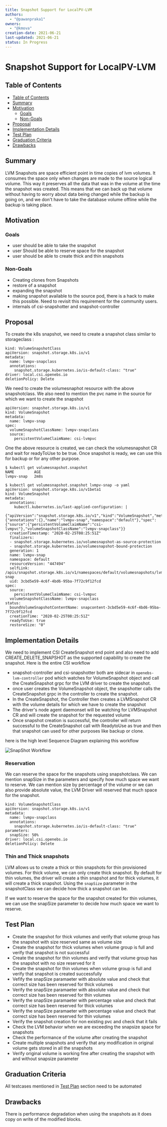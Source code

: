 ```yaml
---
title: Snapshot Support for LocalPV-LVM
authors:
  - "@pawanpraka1"
owners:
  - "@kmova"
creation-date: 2021-06-21
last-updated: 2021-06-21
status: In Progress
---
```


# Snapshot Support for LocalPV-LVM

## Table of Contents

* [Table of Contents](#table-of-contents)
* [Summary](#summary)
* [Motivation](#motivation)
    * [Goals](#goals)
    * [Non-Goals](#non-goals)
* [Proposal](#proposal)
* [Implementation Details](#implementation-details)
* [Test Plan](#test-plan)
* [Graduation Criteria](#graduation-criteria)
* [Drawbacks](#drawbacks)

## Summary

LVM Snapshots are space efficient point in time copies of lvm volumes. It consumes the space only when changes are made to the source logical volume. This way it preserves all the data that was in the volume at the time the snapshot was created. This means that we can back up that volume without having to worry about data being changed while the backup is going on, and we don't have to take the database volume offline while the backup is taking place.

## Motivation

### Goals

- user should be able to take the snapshot
- user Should be able to reserve space for the snapshot
- user should be able to create thick and thin snapshots

### Non-Goals

- Creating clones from Snapshots
- restore of a snapshot
- expanding the snapshot
- making snapshot available to the source pod, there is a hack to make this possible. Need to revisit this requirement for the community users.
- internals of csi-snapshotter and snapshot-controller


## Proposal

To create the k8s snapshot, we need to create a snapshot class similar to storageclass :

```
kind: VolumeSnapshotClass
apiVersion: snapshot.storage.k8s.io/v1
metadata:
  name: lvmpv-snapclass
  annotations:
    snapshot.storage.kubernetes.io/is-default-class: "true"
driver: local.csi.openebs.io
deletionPolicy: Delete

```

We need to create the volumesnaphot resource with the above snapshotclass. We also need to mention the pvc name in the source for which we want to create the snapshot

```
apiVersion: snapshot.storage.k8s.io/v1
kind: VolumeSnapshot
metadata:
  name: lvmpv-snap
spec:
  volumeSnapshotClassName: lvmpv-snapclass
  source:
    persistentVolumeClaimName: csi-lvmpvc
```

One the above resource is created, we can check the volumesnapshot CR and wait for readyToUse to be true. Once snapshot is ready, we can use this for backup or for any other purpose.

```
$ kubectl get volumesnapshot.snapshot
NAME         AGE
lvmpv-snap   2m8s
```

```
$ kubectl get volumesnapshot.snapshot lvmpv-snap -o yaml
apiVersion: snapshot.storage.k8s.io/v1beta1
kind: VolumeSnapshot
metadata:
  annotations:
    kubectl.kubernetes.io/last-applied-configuration: |
      {"apiVersion":"snapshot.storage.k8s.io/v1","kind":"VolumeSnapshot","metadata":{"annotations":{},"name":"lvmpv-snap","namespace":"default"},"spec":{"source":{"persistentVolumeClaimName":"csi-lvmpvc"},"volumeSnapshotClassName":"lvmpv-snapclass"}}
  creationTimestamp: "2020-02-25T08:25:51Z"
  finalizers:
  - snapshot.storage.kubernetes.io/volumesnapshot-as-source-protection
  - snapshot.storage.kubernetes.io/volumesnapshot-bound-protection
  generation: 1
  name: lvmpv-snap
  namespace: default
  resourceVersion: "447494"
  selfLink: /apis/snapshot.storage.k8s.io/v1/namespaces/default/volumesnapshots/lvmpv-snap
  uid: 3cbd5e59-4c6f-4bd6-95ba-7f72c9f12fcd
spec:
  source:
    persistentVolumeClaimName: csi-lvmpvc
  volumeSnapshotClassName: lvmpv-snapclass
status:
  boundVolumeSnapshotContentName: snapcontent-3cbd5e59-4c6f-4bd6-95ba-7f72c9f12fcd
  creationTime: "2020-02-25T08:25:51Z"
  readyToUse: true
  restoreSize: "0"
```

## Implementation Details

We need to implement CSI CreateSnapshot end point and also need to add CREATE_DELETE_SNAPSHOT as the supported capability to create the snapshot. Here is the entire CSI workflow

- snapshot-controller and csi-snapshotter both are sidecar in `openebs-lvm-controller` pod which watches for VolumeSnapshot object and call the CreateSnapshot grpc for the LVM driver to create the snapshot.
- once user creates the VolumeSnapshot object, the snapshotter calls the CreateSnapshot grpc in the controller to create the snapshot.
- In the CreateSnapshot, the Controller then creates a LVMSnapshot CR with the volume details for which we have to create the snapshot
- The driver's node agent daemonset will be watching for LVMSnapshot CR and will create the snapshot for the requested volume
- Once snapshot creation is successful, the controller will return successful to the CreateSnapshot call with ReadytoUse as true and then that snapshot can used for other purposes like backup or clone.

here is the high level Sequence Diagram explaining this workflow

![SnapShot Workflow](./images/snapshot.jpeg)


### Reservation

We can reserve the space for the snapshots using snapshotclass. We can mention snapSize in the parameters and specify how much space we want to reserve. We can mention size by percentage of the volume or we can also provide absolute value, the LVM Driver will reserved that much space for the snapshot.

```
kind: VolumeSnapshotClass
apiVersion: snapshot.storage.k8s.io/v1
metadata:
  name: lvmpv-snapclass
  annotations:
    snapshot.storage.kubernetes.io/is-default-class: "true"
parameters:
  snapSize: 50%
driver: local.csi.openebs.io
deletionPolicy: Delete
```

### Thin and Thick snapshots

LVM allows us to create a thick or thin snapshots for thin provisioned volumes. For thick volume, we can only create thick snapshot. By default for thin volumes, the driver will create a thin snapshot and for thick volumes, it will create a thick snapshot. Using the `snapSize` parameter in the snapshotClass we can decide how thick a snapshot can be.

If we want to reserve the space for the snapshot created for thin volumes, we can use the snapSize parameter to decide how much space we want to reserve.


## Test Plan

- Create the snapshot for thick volumes and verify that volume group has the snapshot with size reserved same as volume size
- Create the snapshot for thick volumes when volume group is full and verify that snapshot is not successful
- Create the snapshot for thin volumes and verify that volume group has the snapshot with no size reserved for it
- Create the snapshot for thin volumes when volume group is full and verify that snapshot is created successfully
- Vefify the snapSize paramaeter with absolute value and check that correct size has been reserved for thick volumes
- Verify the snapSize paramaeter with absolute value and check that correct size has been reserved for thin volumes
- Verify the snapSize paramaeter with percentage value and check that correct size has been reserved for thick volumes
- Verify the snapSize paramaeter with percentage value and check that correct size has been reserved for thin volumes
- Verify the snapshot creation for non existing pvc and check that it fails
- Check the LVM behavior when we are exceeding the snapsize space for snapshots
- Check the performance of the volume after creating the snapshot
- Create multiple snapshots and verify that any modification in original volume gets stored in all the snapshots
- Verify original volume is working fine after creating the snapshot with and without snapsize parameter

## Graduation Criteria

All testcases mentioned in [Test Plan](#test-plan) section need to be automated

## Drawbacks

There is performance degradation when using the snapshots as it does copy on write of the modified blocks.
